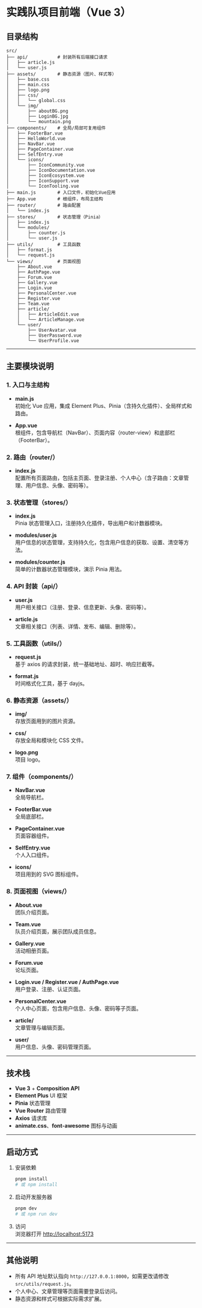 # 实践队项目前端（Vue 3）

## 目录结构

```
src/
├── api/           # 封装所有后端接口请求
│   ├── article.js
│   └── user.js
├── assets/        # 静态资源（图片、样式等）
│   ├── base.css
│   ├── main.css
│   ├── logo.png
│   ├── css/
│   │   └── global.css
│   └── img/
│       ├── aboutBG.png
│       ├── LoginBG.jpg
│       └── mountain.png
├── components/    # 全局/局部可复用组件
│   ├── FooterBar.vue
│   ├── HelloWorld.vue
│   ├── NavBar.vue
│   ├── PageContainer.vue
│   ├── SelfEntry.vue
│   └── icons/
│       ├── IconCommunity.vue
│       ├── IconDocumentation.vue
│       ├── IconEcosystem.vue
│       ├── IconSupport.vue
│       └── IconTooling.vue
├── main.js        # 入口文件，初始化Vue应用
├── App.vue        # 根组件，布局主结构
├── router/        # 路由配置
│   └── index.js
├── stores/        # 状态管理（Pinia）
│   ├── index.js
│   └── modules/
│       ├── counter.js
│       └── user.js
├── utils/         # 工具函数
│   ├── format.js
│   └── request.js
└── views/         # 页面视图
    ├── About.vue
    ├── AuthPage.vue
    ├── Forum.vue
    ├── Gallery.vue
    ├── Login.vue
    ├── PersonalCenter.vue
    ├── Register.vue
    ├── Team.vue
    ├── article/
    │   ├── ArticleEdit.vue
    │   └── ArticleManage.vue
    └── user/
        ├── UserAvatar.vue
        ├── UserPassword.vue
        └── UserProfile.vue
```

---

## 主要模块说明

### 1. 入口与主结构

- **main.js**  
  初始化 Vue 应用，集成 Element Plus、Pinia（含持久化插件）、全局样式和路由。

- **App.vue**  
  根组件，包含导航栏（NavBar）、页面内容（router-view）和底部栏（FooterBar）。

### 2. 路由（router/）

- **index.js**  
  配置所有页面路由，包括主页面、登录注册、个人中心（含子路由：文章管理、用户信息、头像、密码等）。

### 3. 状态管理（stores/）

- **index.js**  
  Pinia 状态管理入口，注册持久化插件，导出用户和计数器模块。

- **modules/user.js**  
  用户信息的状态管理，支持持久化，包含用户信息的获取、设置、清空等方法。

- **modules/counter.js**  
  简单的计数器状态管理模块，演示 Pinia 用法。

### 4. API 封装（api/）

- **user.js**  
  用户相关接口（注册、登录、信息更新、头像、密码等）。

- **article.js**  
  文章相关接口（列表、详情、发布、编辑、删除等）。

### 5. 工具函数（utils/）

- **request.js**  
  基于 axios 的请求封装，统一基础地址、超时、响应拦截等。

- **format.js**  
  时间格式化工具，基于 dayjs。

### 6. 静态资源（assets/）

- **img/**  
  存放页面用到的图片资源。

- **css/**  
  存放全局和模块化 CSS 文件。

- **logo.png**  
  项目 logo。

### 7. 组件（components/）

- **NavBar.vue**  
  全局导航栏。

- **FooterBar.vue**  
  全局底部栏。

- **PageContainer.vue**  
  页面容器组件。

- **SelfEntry.vue**  
  个人入口组件。

- **icons/**  
  项目用到的 SVG 图标组件。

### 8. 页面视图（views/）

- **About.vue**  
  团队介绍页面。

- **Team.vue**  
  队员介绍页面，展示团队成员信息。

- **Gallery.vue**  
  活动相册页面。

- **Forum.vue**  
  论坛页面。

- **Login.vue / Register.vue / AuthPage.vue**  
  用户登录、注册、认证页面。

- **PersonalCenter.vue**  
  个人中心页面，包含用户信息、头像、密码等子页面。

- **article/**  
  文章管理与编辑页面。

- **user/**  
  用户信息、头像、密码管理页面。

---

## 技术栈

- **Vue 3** + **Composition API**
- **Element Plus** UI 框架
- **Pinia** 状态管理
- **Vue Router** 路由管理
- **Axios** 请求库
- **animate.css**、**font-awesome** 图标与动画

---

## 启动方式

1. 安装依赖

   ```bash
   pnpm install
   # 或 npm install
   ```

2. 启动开发服务器

   ```bash
   pnpm dev
   # 或 npm run dev
   ```

3. 访问  
   浏览器打开 [http://localhost:5173](http://localhost:5173)

---

## 其他说明

- 所有 API 地址默认指向 `http://127.0.0.1:8000`，如需更改请修改 `src/utils/request.js`。
- 个人中心、文章管理等页面需要登录后访问。
- 静态资源和样式可根据实际需求扩展。
